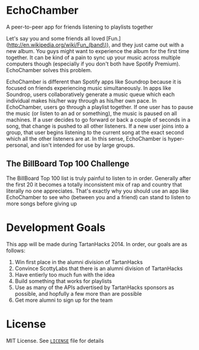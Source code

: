EchoChamber
===========

A peer-to-peer app for friends listening to playlists together

Let's say you and some friends all loved [Fun.](http://en.wikipedia.org/wiki/Fun_(band\)), and they just came out with a new album.  You guys might want to experience the album for the first time together.  It can be kind of a pain to sync up your music across multiple computers though (especially if you don't both have Spotify Premium).  EchoChamber solves this problem.

EchoChamber is different than Spotify apps like Soundrop because it is focused on friends experiencing music simultaneously.  In apps like Soundrop, users collaboratively generate a music queue which each individual makes his/her way through as his/her own pace.  In EchoChamber, users go through a playlist together.  If one user has to pause the music (or listen to an ad or something), the music is paused on all machines.  If a user decides to go forward or back a couple of seconds in a song, that change is pushed to all other listeners.  If a new user joins into a group, that user begins listening to the current song at the exact second which all the other listeners are at.  In this sense, EchoChamber is hyper-personal, and isn't intended for use by large groups.

The BillBoard Top 100 Challenge
-------------------------------

The BillBoard Top 100 list is truly painful to listen to in order.  Generally after the first 20 it becomes a totally inconsistent mix of rap and country that literally no one appreciates.  That's exactly why you should use an app like EchoChamber to see who (between you and a friend) can stand to listen to more songs before giving up

Development Goals
=================

This app will be made during TartanHacks 2014.  In order, our goals are as follows:

1. Win first place in the alumni division of TartanHacks
2. Convince ScottyLabs that there is an alumni division of TartanHacks
3. Have entierly too much fun with the idea
4. Build something that works for playlists
5. Use as many of the APIs advertised by TartanHacks sponsors as possible, and hopfully a few more than are possible
6. Get more alumni to sign up for the team

License
=======
MIT License.  See [`LICENSE`](LICENSE) file for details
